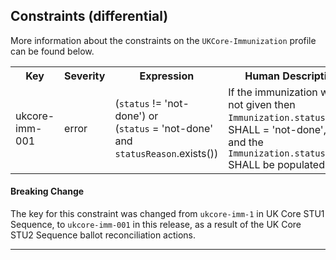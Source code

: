 ## Constraints (differential)

More information about the constraints on the <code>UKCore-Immunization</code> profile can be found below.

<table class="assets" title="Constraints list">
<tr>
<th class="width15">Key</th>
<th class="width15">Severity</th>
<th class="width30">Expression</th>
<th class="width40">Human Description</th>
</tr>
<tr>
<td>ukcore-imm-001</td>
<td>error</td>
<td>(<code>status</code> != 'not-done') or <br>(<code>status</code> = 'not-done' and <code>statusReason</code>.exists())</td>
<td>If the immunization was not given then<br><code>Immunization.status</code> value SHALL = 'not-done',<br>and the <code> Immunization.statusReason</code> SHALL be populated</td>
</tr>
</table>

<div markdown="span" class="alert alert-warning" role="alert"><h4><i class="fa fa-warning"></i> Breaking Change</h4>
The key for this constraint was changed from <code>ukcore-imm-1</code> in UK Core STU1 Sequence, to <code>ukcore-imm-001</code> in this release, as a result of the UK Core STU2 Sequence ballot reconciliation actions.
</div> 

---